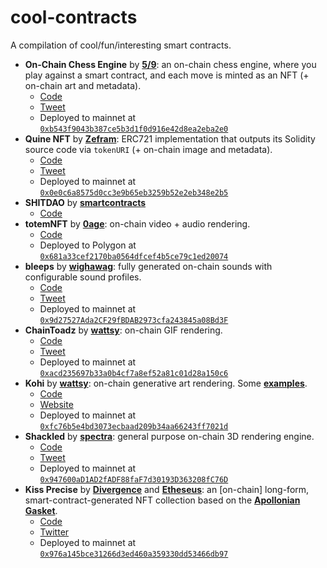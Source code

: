 # cool-contracts
A compilation of cool/fun/interesting smart contracts.

* <b>On-Chain Chess Engine</b> by [<b>5/9</b>](https://github.com/fiveoutofnine/): an on-chain chess engine, where you play against a smart contract, and each move is minted as an NFT (+ on-chain art and metadata).
    * [Code](https://github.com/fiveoutofnine/fiveoutofnine-chess/)
    * [Tweet](https://twitter.com/fiveoutofnine/status/1470102097937027072/)
    * Deployed to mainnet at [`0xb543f9043b387ce5b3d1f0d916e42d8ea2eba2e0`](https://etherscan.io/address/0xb543f9043b387ce5b3d1f0d916e42d8ea2eba2e0/)
* <b>Quine NFT</b> by [<b>Zefram</b>](https://github.com/ZeframLou/): ERC721 implementation that outputs its Solidity source code via `tokenURI` (+ on-chain image and metadata).
    * [Code](https://etherscan.io/address/0x0e0c6a8575d0cc3e9b65eb3259b52e2eb348e2b5#code/)
    * [Tweet](https://twitter.com/boredGenius/status/1421387579270725635/)
    * Deployed to mainnet at [`0x0e0c6a8575d0cc3e9b65eb3259b52e2eb348e2b5`](https://etherscan.io/address/0x0e0c6a8575d0cc3e9b65eb3259b52e2eb348e2b5/)
* <b>SHITDAO</b> by [<b>smartcontracts</b>](https://github.com/smartcontracts/)
    * [Code](https://github.com/smartcontracts/shitdao/)
* <b>totemNFT</b> by [<b>0age</b>](https://github.com/0age/): on-chain video + audio rendering.
    * [Code](https://polygonscan.com/address/0x681a33cef2170ba0564dfcef4b5ce79c1ed20074#code/)
    * Deployed to Polygon at [`0x681a33cef2170ba0564dfcef4b5ce79c1ed20074`](https://polygonscan.com/address/0x681a33cef2170ba0564dfcef4b5ce79c1ed20074/)
* <b>bleeps</b> by [<b>wighawag</b>](https://github.com/wighawag/): fully generated on-chain sounds with configurable sound profiles.
    * [Code](https://github.com/wighawag/bleeps/)
    * [Tweet](https://twitter.com/BleepsDao/)
    * Deployed to mainnet at [`0x9d27527Ada2CF29fBDAB2973cfa243845a08Bd3F`](https://etherscan.io/address/0x9d27527Ada2CF29fBDAB2973cfa243845a08Bd3F/)
* <b>ChainToadz</b> by [<b>wattsy</b>](https://twitter.com/wattsyart): on-chain GIF rendering.
    * [Code](https://etherscan.io/address/0xacd235697b33a0b4cf7a8ef52a81c01d28a150c6#code/)
    * [Tweet](https://twitter.com/wattsyart/status/1471957355847892994/)
    * Deployed to mainnet at [`0xacd235697b33a0b4cf7a8ef52a81c01d28a150c6`](https://etherscan.io/address/0xacd235697b33a0b4cf7a8ef52a81c01d28a150c6/)
* <b>Kohi</b> by [<b>wattsy</b>](https://twitter.com/wattsyart): on-chain generative art rendering. Some [<b>examples</b>](https://kohi.art/collections/).
    * [Code](https://github.com/kohiart/kohi-composer/)
    * [Website](https://kohi.art/)
    * Deployed to mainnet at [`0xfc76b5e4bd3073ecbaad209b34aa66243ff7021d`](https://etherscan.io/address/0xfc76b5e4bd3073ecbaad209b34aa66243ff7021d/)
* <b>Shackled</b> by [<b>spectra</b>](https://www.spectra.art/): general purpose on-chain 3D rendering engine.
    * [Code](https://etherscan.io/address/0x947600aD1AD2fADF88faF7d30193D363208fC76D#code/)
    * [Tweet](https://twitter.com/SpectraArt_NFT/status/1492848788767064068/)
    * Deployed to mainnet at [`0x947600aD1AD2fADF88faF7d30193D363208fC76D`](https://etherscan.io/address/0x947600aD1AD2fADF88faF7d30193D363208fC76D/)
* <b>Kiss Precise</b> by [<b>Divergence</b>](https://twitter.com/divergence_art/) and [<b>Etheseus</b>](https://twitter.com/etheseus_art/): an [on-chain] long-form, smart-contract-generated NFT collection based on the [<b>Apollonian Gasket</b>](https://en.wikipedia.org/wiki/Apollonian_gasket).
    * [Code](https://etherscan.io/address/0x976a145bce31266d3ed460a359330dd53466db97#code/)
    * [Twitter](https://twitter.com/thekissprecise/)
    * Deployed to mainnet at [`0x976a145bce31266d3ed460a359330dd53466db97`](https://etherscan.io/address/0x976a145bce31266d3ed460a359330dd53466db97/)
